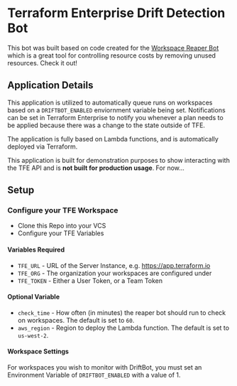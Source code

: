 # Terraform Enterprise Drift Detection Bot

This bot was built based on code created for the [Workspace Reaper Bot](https://github.com/AdamCavaliere/TFE_WorkspaceReaper) which is a great tool for controlling resource costs by removing unused resources. Check it out!

## Application Details

This application is utilized to automatically queue runs on workspaces based on a `DRIFTBOT_ENABLED` enviornment variable being set. Notifications can be set in Terraform Enterprise to notify you whenever a plan needs to be applied because there was a change to the state outside of TFE.

The application is fully based on Lambda functions, and is automatically deployed via Terraform.

This application is built for demonstration purposes to show interacting with the TFE API and is **not built for production usage**. For now...

## Setup

### Configure your TFE Workspace

* Clone this Repo into your VCS
* Configure your TFE Variables

#### Variables Required

* `TFE_URL` - URL of the Server Instance, e.g. https://app.terraform.io
* `TFE_ORG` - The organization your workspaces are configured under
* `TFE_TOKEN` - Either a User Token, or a Team Token

#### Optional Variable

* `check_time` - How often (in minutes) the reaper bot should run to check on workspaces. The default is set to `60`.
* `aws_region` - Region to deploy the Lambda function. The default is set to `us-west-2`.

#### Workspace Settings

For workspaces you wish to monitor with DriftBot, you must set an Environment Variable of `DRIFTBOT_ENABLED` with a value of 1.
